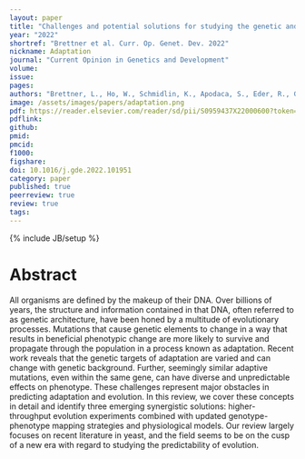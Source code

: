 ```yaml
---
layout: paper
title: "Challenges and potential solutions for studying the genetic and phenotypic architecture of adaptation in microbes"
year: "2022"
shortref: "Brettner et al. Curr. Op. Genet. Dev. 2022"
nickname: Adaptation
journal: "Current Opinion in Genetics and Development"
volume: 
issue: 
pages: 
authors: "Brettner, L., Ho, W., Schmidlin, K., Apodaca, S., Eder, R., Geiler-Samerotte, K."
image: /assets/images/papers/adaptation.png
pdf: https://reader.elsevier.com/reader/sd/pii/S0959437X22000600?token=D0BBBC47A9F7BF6DB0C1F7848499378F26869A4BAFCD494C6A2122D96E8B42D8445D01DEBE191E05AB3CA5737DC9E6AE&originRegion=us-east-1&originCreation=20220930184006
pdflink: 
github: 
pmid: 
pmcid: 
f1000: 
figshare: 
doi: 10.1016/j.gde.2022.101951
category: paper
published: true
peerreview: true
review: true
tags: 
---
```

{% include JB/setup %}

# Abstract 

All organisms are defined by the makeup of their DNA. Over billions of years, the structure and information contained in that DNA, often referred to as genetic architecture, have been honed by a multitude of evolutionary processes. Mutations that cause genetic elements to change in a way that results in beneficial phenotypic change are more likely to survive and propagate through the population in a process known as adaptation. Recent work reveals that the genetic targets of adaptation are varied and can change with genetic background. Further, seemingly similar adaptive mutations, even within the same gene, can have diverse and unpredictable effects on phenotype. These challenges represent major obstacles in predicting adaptation and evolution. In this review, we cover these concepts in detail and identify three emerging synergistic solutions: higher-throughput evolution experiments combined with updated genotype-phenotype mapping strategies and physiological models. Our review largely focuses on recent literature in yeast, and the field seems to be on the cusp of a new era with regard to studying the predictability of evolution.